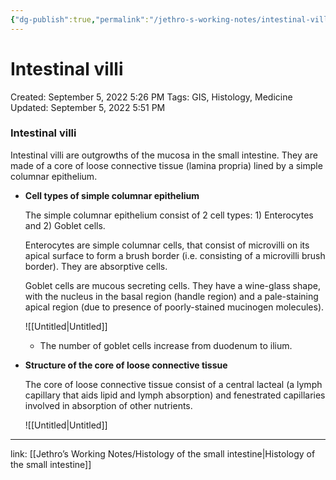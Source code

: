 ```yaml
---
{"dg-publish":true,"permalink":"/jethro-s-working-notes/intestinal-villi/","dgPassFrontmatter":true}
---
```



# Intestinal villi

Created: September 5, 2022 5:26 PM
Tags: GIS, Histology, Medicine
Updated: September 5, 2022 5:51 PM

### Intestinal villi

Intestinal villi are outgrowths of the mucosa in the small intestine. They are made of a core of loose connective tissue (lamina propria) lined by a simple columnar epithelium.

- **Cell types of simple columnar epithelium**
    
    The simple columnar epithelium consist of 2 cell types: 1) Enterocytes and 2) Goblet cells.
    
    Enterocytes are simple columnar cells, that consist of microvilli on its apical surface to form a brush border (i.e. consisting of a microvilli brush border). They are absorptive cells.
    
    Goblet cells are mucous secreting cells. They have a wine-glass shape, with the nucleus in the basal region (handle region) and a pale-staining apical region (due to presence of poorly-stained mucinogen molecules).
    
    ![[Untitled\|Untitled]]
    
    - The number of goblet cells increase from duodenum to ilium.
- **Structure of the core of loose connective tissue**
    
    The core of loose connective tissue consist of a central lacteal (a lymph capillary that aids lipid and lymph absorption) and fenestrated capillaries involved in absorption of other nutrients.
    
    ![[Untitled\|Untitled]]
    

---

link: [[Jethro’s Working Notes/Histology of the small intestine\|Histology of the small intestine]]